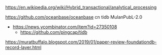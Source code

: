 https://en.wikipedia.org/wiki/Hybrid_transactional/analytical_processing

https://github.com/oceanbase/oceanbase cn tidb MulanPubL-2.0
* https://news.ycombinator.com/item?id=27350108
  * https://github.com/pingcap/tidb

https://muratbuffalo.blogspot.com/2019/01/paper-review-foundationdb-record-layer.html